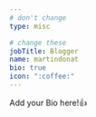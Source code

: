 ```yaml
---
# don't change
type: misc

# change these
jobTitle: Blogger
name: martindonat
bio: true
icon: ":coffee:"
---
```


Add your Bio here!:+1: